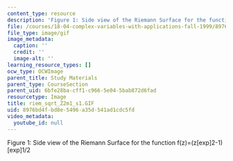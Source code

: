 ```yaml
---
content_type: resource
description: 'Figure 1: Side view of the Riemann Surface for the function f(z)=(z[exp]2-1)[exp]1/2'
file: /courses/18-04-complex-variables-with-applications-fall-1999/8976bd4fbd8e5496a35d541ad1cdc5fd_riem_sqrt_Z2m1_s1.GIF
file_type: image/gif
image_metadata:
  caption: ''
  credit: ''
  image-alt: ''
learning_resource_types: []
ocw_type: OCWImage
parent_title: Study Materials
parent_type: CourseSection
parent_uid: 6bfe28ba-cff1-c966-5e04-5bab872d6fad
resourcetype: Image
title: riem_sqrt_Z2m1_s1.GIF
uid: 8976bd4f-bd8e-5496-a35d-541ad1cdc5fd
video_metadata:
  youtube_id: null
---
```

Figure 1: Side view of the Riemann Surface for the function f(z)=(z[exp]2-1)[exp]1/2

